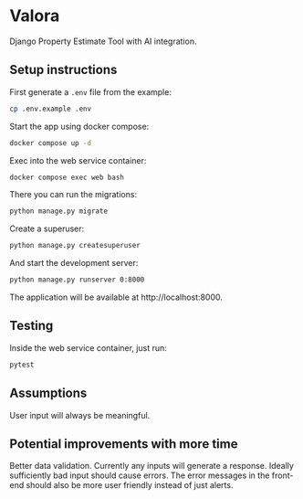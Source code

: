 # Valora

Django Property Estimate Tool with AI integration.

## Setup instructions

First generate a `.env` file from the example:

```bash
cp .env.example .env
```

Start the app using docker compose:

```bash
docker compose up -d
```

Exec into the web service container:

```bash
docker compose exec web bash
```

There you can run the migrations:

```bash
python manage.py migrate
```

Create a superuser:

```bash
python manage.py createsuperuser
```

And start the development server:

```bash
python manage.py runserver 0:8000
```

The application will be available at http://localhost:8000.

## Testing

Inside the web service container, just run:

```bash
pytest
```

## Assumptions

User input will always be meaningful.

## Potential improvements with more time

Better data validation. Currently any inputs will generate a response. Ideally
sufficiently bad input should cause errors. The error messages in the front-end
should also be more user friendly instead of just alerts.

